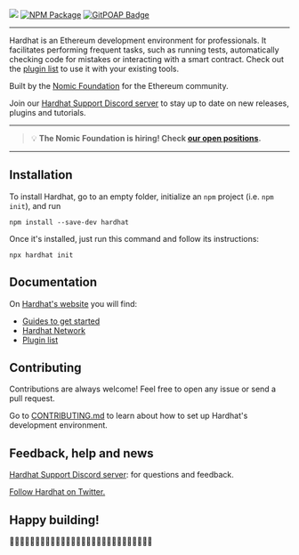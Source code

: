 ![](https://user-images.githubusercontent.com/176499/96893278-ebc67580-1460-11eb-9530-d5df3a3d65d0.png) [![NPM Package](https://img.shields.io/npm/v/hardhat.svg?style=flat-square)](https://www.npmjs.org/package/hardhat) [![GitPOAP Badge](https://public-api.gitpoap.io/v1/repo/NomicFoundation/hardhat/badge)](https://www.gitpoap.io/gh/NomicFoundation/hardhat)

---

Hardhat is an Ethereum development environment for professionals. It facilitates performing frequent tasks, such as running tests, automatically checking code for mistakes or interacting with a smart contract. Check out the [plugin list](https://hardhat.org/plugins/) to use it with your existing tools.

Built by the [Nomic Foundation](https://nomic.foundation/) for the Ethereum community.

Join our [Hardhat Support Discord server](https://hardhat.org/discord) to stay up to date on new releases, plugins and tutorials.

---

> 💡 **The Nomic Foundation is hiring! Check [our open positions](https://www.nomic.foundation/jobs?utm_source=myALpQnzlM).**

---

## Installation

To install Hardhat, go to an empty folder, initialize an `npm` project (i.e. `npm init`), and run

```
npm install --save-dev hardhat
```

Once it's installed, just run this command and follow its instructions:

```
npx hardhat init
```

## Documentation

On [Hardhat's website](https://hardhat.org) you will find:

- [Guides to get started](https://hardhat.org/getting-started/)
- [Hardhat Network](https://hardhat.org/hardhat-network/)
- [Plugin list](https://hardhat.org/plugins/)

## Contributing

Contributions are always welcome! Feel free to open any issue or send a pull request.

Go to [CONTRIBUTING.md](https://github.com/NomicFoundation/hardhat/blob/main/CONTRIBUTING.md) to learn about how to set up Hardhat's development environment.

## Feedback, help and news

[Hardhat Support Discord server](https://hardhat.org/discord): for questions and feedback.

[Follow Hardhat on Twitter.](https://twitter.com/HardhatHQ)

## Happy building!

👷‍♀️👷‍♂️👷‍♀️👷‍♂️👷‍♀️👷‍♂️👷‍♀️👷‍♂️👷‍♀️👷‍♂️👷‍♀️👷‍♂️👷‍♀️👷‍♂️
